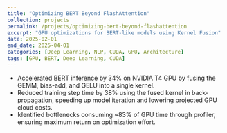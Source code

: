 ```yaml
---
title: "Optimizing BERT Beyond FlashAttention"
collection: projects
permalink: /projects/optimizing-bert-beyond-flashattention
excerpt: "GPU optimizations for BERT-like models using Kernel Fusion"
date: 2025-02-01
end_date: 2025-04-01
categories: [Deep Learning, NLP, CUDA, GPU, Architecture]
tags: [GPU, BERT, Deep Learning, CUDA]
---
```


- Accelerated BERT inference by 34% on NVIDIA T4 GPU by fusing the GEMM, bias-add, and GELU into a single kernel.
- Reduced training step time by 38% using the fused kernel in back-propagation, speeding up model iteration and lowering projected GPU cloud costs.
- Identified bottlenecks consuming ~83% of GPU time through profiler, ensuring maximum return on optimization effort.